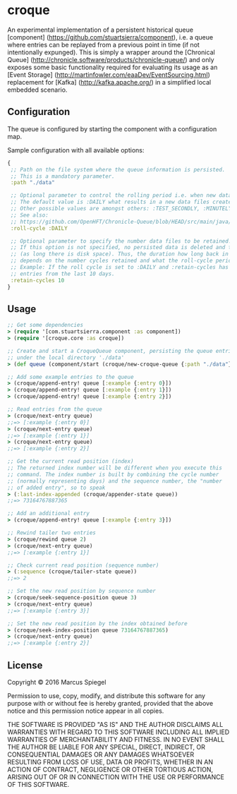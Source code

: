 # croque

An experimental implementation of a persistent historical queue [component] (https://github.com/stuartsierra/component), i.e. a queue where entries can be replayed from a 
previous point in time (if not intentionally expunged). This is simply a wrapper around the [Chronical Queue] (http://chronicle.software/products/chronicle-queue/) and only
exposes some basic functionality required for evaluating its usage as an [Event Storage] (http://martinfowler.com/eaaDev/EventSourcing.html) replacement for [Kafka]
(http://kafka.apache.org/) in a simplified local embedded scenario. 

## Configuration

The queue is configured by starting the component with a configuration map.

Sample configuration with all available options:
```clj
{
 ;; Path on the file system where the queue information is persisted.
 ;; This is a mandatory parameter.
 :path "./data"

 ;; Optional parameter to control the rolling period i.e. when new data files are created.
 ;; The default value is :DAILY what results in a new data files created every day.
 ;; Other possible values are amongst others: :TEST_SECONDLY, :MINUTELY, :HOURLY.
 ;; See also:
 ;; https://github.com/OpenHFT/Chronicle-Queue/blob/HEAD/src/main/java/net/openhft/chronicle/queue/RollCycles.java
 :roll-cycle :DAILY

 ;; Optional parameter to specify the number data files to be retained. Older cycle files are deleted. 
 ;; If this option is not specified, no persisted data is deleted and the history is kept forever 
 ;; (as long there is disk space). Thus, the duration how long back in time the queue can replayed  
 ;; depends on the number cycles retained and what the roll-cycle period is configured.
 ;; Example: If the roll cycle is set to :DAILY and :retain-cycles has the value 10, the queue will keep
 ;; entries from the last 10 days.
 :retain-cycles 10
}
```


## Usage

```clj
;; Get some dependencies
> (require '[com.stuartsierra.component :as component])
> (require '[croque.core :as croque])

;; Create and start a CroqueQueue component, persisting the queue entries
;; under the local directory './data'
> (def queue (component/start (croque/new-croque-queue {:path "./data"})))

;; Add some example entries to the queue
> (croque/append-entry! queue [:example {:entry 0}])
> (croque/append-entry! queue [:example {:entry 1}])
> (croque/append-entry! queue [:example {:entry 2}])

;; Read entries from the queue
> (croque/next-entry queue)
;;=> [:example {:entry 0}]
> (croque/next-entry queue)
;;=> [:example {:entry 1}]
> (croque/next-entry queue)
;;=> [:example {:entry 2}]

;; Get the current read position (index)
;; The returned index number will be different when you execute this
;; command. The index number is built by combining the cycle number
;; (normally representing days) and the sequence number, the "number
;; of added entry", so to speak
> (:last-index-appended (croque/appender-state queue))
;;=> 73164767887365

;; Add an additional entry
> (croque/append-entry! queue [:example {:entry 3}])

;; Rewind tailer two entries
> (croque/rewind queue 2)
> (croque/next-entry queue)
;;=> [:example {:entry 1}]

;; Check current read position (sequence number)
> (:sequence (croque/tailer-state queue))
;;=> 2

;; Set the new read position by sequence number
> (croque/seek-sequence-position queue 3)
> (croque/next-entry queue)
;;=> [:example {:entry 3}]

;; Set the new read position by the index obtained before
> (croque/seek-index-position queue 73164767887365)
> (croque/next-entry queue)
;;=> [:example {:entry 2}]

```


## License

Copyright © 2016 Marcus Spiegel

Permission to use, copy, modify, and distribute this software for any purpose with or without fee is hereby granted, 
provided that the above notice and this permission notice appear in all copies.

THE SOFTWARE IS PROVIDED "AS IS" AND THE AUTHOR DISCLAIMS ALL WARRANTIES WITH REGARD TO THIS SOFTWARE INCLUDING ALL 
IMPLIED WARRANTIES OF MERCHANTABILITY AND FITNESS. IN NO EVENT SHALL THE AUTHOR BE LIABLE FOR ANY SPECIAL, DIRECT, 
INDIRECT, OR CONSEQUENTIAL DAMAGES OR ANY DAMAGES WHATSOEVER RESULTING FROM LOSS OF USE, DATA OR PROFITS, WHETHER 
IN AN ACTION OF CONTRACT, NEGLIGENCE OR OTHER TORTIOUS ACTION, ARISING OUT OF OR IN CONNECTION WITH THE USE OR 
PERFORMANCE OF THIS SOFTWARE.
